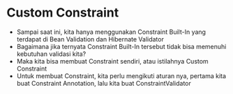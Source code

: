 # Custom Constraint
* Sampai saat ini, kita hanya menggunakan Constraint Built-In yang terdapat di Bean Validation dan Hibernate Validator
* Bagaimana jika ternyata Constraint Built-In tersebut tidak bisa memenuhi kebutuhan validasi kita? 
* Maka kita bisa membuat Constraint sendiri, atau istilahnya Custom Constraint
* Untuk membuat Constraint, kita perlu mengikuti aturan nya, pertama kita buat Constraint Annotation, lalu kita buat ConstraintValidator
